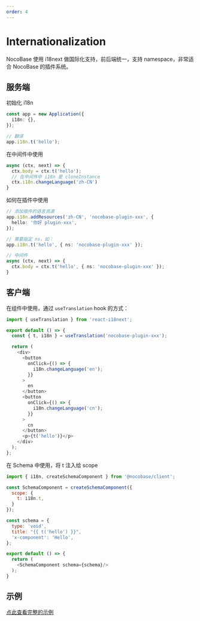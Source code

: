```yaml
---
order: 4
---
```


# Internationalization

NocoBase 使用 i18next 做国际化支持，前后端统一，支持 namespace，非常适合 NocoBase 的插件系统。

## 服务端

初始化 i18n

```ts
const app = new Application({
  i18n: {},
});

// 翻译
app.i18n.t('hello');
```

在中间件中使用

```ts
async (ctx, next) => {
  ctx.body = ctx.t('hello');
  // 在中间件中 i18n 是 cloneInstance
  ctx.i18n.changeLanguage('zh-CN')
}
```

如何在插件中使用

```ts
// 添加插件的语言资源
app.i18n.addResources('zh-CN', 'nocobase-plugin-xxx', {
  hello: '你好 plugin-xxx',
});

// 需要指定 ns，如：
app.i18n.t('hello', { ns: 'nocobase-plugin-xxx' });

// 中间件
async (ctx, next) => {
  ctx.body = ctx.t('hello', { ns: 'nocobase-plugin-xxx' });
}
```

## 客户端

在组件中使用，通过 `useTranslation` hook 的方式：

```js
import { useTranslation } from 'react-i18next';

export default () => {
  const { t, i18n } = useTranslation('nocobase-plugin-xxx');

  return (
    <div>
      <button
        onClick={() => {
          i18n.changeLanguage('en');
        }}
      >
        en
      </button>
      <button
        onClick={() => {
          i18n.changeLanguage('cn');
        }}
      >
        cn
      </button>
      <p>{t('hello')}</p>
    </div>
  );
};
```

在 Schema 中使用，将 t 注入给 scope

```js
import { i18n, createSchemaComponent } from '@nocobase/client';

const SchemaComponent = createSchemaComponent({
  scope: {
    t: i18n.t,
  }
});

const schema = {
  type: 'void',
  title: "{{ t('hello') }}",
  'x-component': 'Hello',
};

export default () => {
  return (
    <SchemaComponent schema={schema}/>
  );
}
```

## 示例

[点此查看完整的示例](#)
